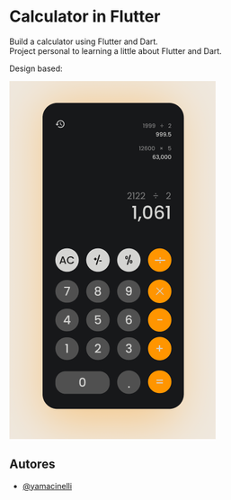 
# Calculator in Flutter

Build a calculator using Flutter and Dart.  
Project personal to learning a little about Flutter and Dart.

Design based:

![Calculator Design](/web/images/calculator-design.png)


## Autores

- [@yamacinelli](https://github.com/yamacinelli)

